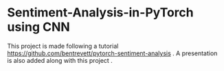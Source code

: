 # Sentiment-Analysis-in-PyTorch using CNN

This project is made following a tutorial  https://github.com/bentrevett/pytorch-sentiment-analysis . A presentation is also added along with this project .
